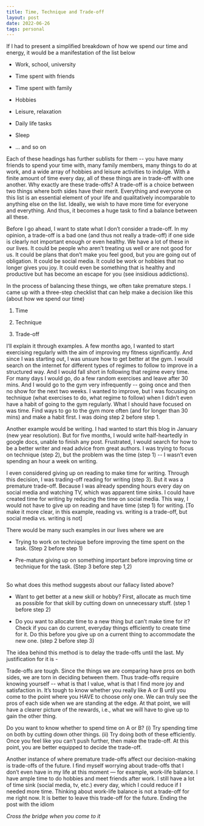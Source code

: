 ```yaml
---
title: Time, Technique and Trade-off
layout: post
date: 2022-06-26
tags: personal
---
```

<p style="color: rgb(26, 26, 26); margin-bottom: 8px" class="body"><span>If I had to present a simplified breakdown of how we spend our time and energy, it would be a manifestation of the list below</span></p><ul><li><p class="body"><span>Work, school, university</span></p></li><li><p class="body"><span>Time spent with friends</span></p></li><li><p class="body"><span>Time spent with family</span></p></li><li><p class="body"><span>Hobbies</span></p></li><li><p class="body"><span>Leisure, relaxation</span></p></li><li><p class="body"><span>Daily life tasks</span></p></li><li><p class="body"><span>Sleep</span></p></li><li><p class="body"><span>… and so on</span></p></li></ul><p class="body"><span>Each of these headings has further sublists for them -- you have many friends to spend your time with, many family members, many things to do at work, and a wide array of hobbies and leisure activities to indulge. With a finite amount of time every day, all of these things are in trade-off with one another. Why exactly are these trade-offs? A trade-off is a choice between two things where both sides have their merit. Everything and everyone on this list is an essential element of your life and qualitatively incomparable to anything else on the list. Ideally, we wish to have more time for everyone and everything. And thus, it becomes a huge task to find a balance between all these. </span></p><p class="body"><span>Before I go ahead, I want to state what I don’t consider a trade-off. In my opinion, a trade-off is a bad one (and thus not really a trade-off) if one side is clearly not important enough or even healthy. We have a lot of these in our lives. It could be people who aren’t treating us well or are not good for us. It could be plans that don’t make you feel good, but you are going out of obligation. It could be social media. It could be work or hobbies that no longer gives you joy. It could even be something that is healthy and productive but has become an escape for you (see insidious addictions).</span></p><p class="body"><span> In the process of balancing these things, we often take premature steps. I came up with a three-step checklist that can help make a decision like this (about how we spend our time)</span></p><ol><li><p class="body"><span>Time</span></p></li><li><p class="body"><span>Technique</span></p></li><li><p class="body"><span>Trade-off</span><br></p></li></ol><p class="body"><span>I’ll explain it through examples. A few months ago, I wanted to start exercising regularly with the aim of improving my fitness significantly. And since I was starting out, I was unsure how to get better at the gym. I would search on the internet for different types of regimes to follow to improve in a structured way. And I would fall short in following that regime every time. For many days I would go, do a few random exercises and leave after 30 mins. And I would go to the gym very infrequently -- going once and then no show for the next two weeks. I wanted to improve, but I was focusing on technique (what exercises to do, what regime to follow) when I didn’t even have a habit of going to the gym regularly. What I should have focused on was time. Find ways to go to the gym more often (and for longer than 30 mins) and make a habit first. I was doing step 2 before step 1.</span></p><p class="body"><span>Another example would be writing. I had wanted to start this blog in January (new year resolution). But for five months, I would write half-heartedly in google docs, unable to finish any post. Frustrated, I would search for how to be a better writer and read advice from great authors. I was trying to focus on technique (step 2), but the problem was the time (step 1) -- I wasn’t even spending an hour a week on writing. </span></p><p class="body"><span>I even considered giving up on reading to make time for writing. Through this decision, I was trading-off reading for writing (step 3). But it was a premature trade-off. Because I was already spending hours every day on social media and watching TV, which was apparent time sinks. I could have created time for writing by reducing the time on social media. This way, I would not have to give up on reading and have time (step 1) for writing. [To make it more clear, in this example, reading vs. writing is a trade-off, but social media vs. writing is not]</span></p><p style="margin-bottom: 8px" class="body"><span>There would be many such examples in our lives where we are</span></p><ul><li><p class="body"><span>Trying to work on technique before improving the time spent on the task. (Step 2 before step 1)</span></p></li><li><p class="body"><span>Pre-mature giving up on something important before improving time or technique for the task. (Step 3 before step 1,2)</span></p></li></ul><p style="margin-bottom: 8px" class="body"><br><span>So what does this method suggests about our fallacy listed above? </span></p><ul><li><p class="body"><span>Want to get better at a new skill or hobby? First, allocate as much time as possible for that skill by cutting down on unnecessary stuff. (step 1 before step 2)</span></p></li><li><p class="body"><span>Do you want to allocate time to a new thing but can’t make time for it? Check if you can do current, everyday things efficiently to create time for it. Do this before you give up on a current thing to accommodate the new one. (step 2 before step 3)</span><br></p></li></ul><p class="body"><span>The idea behind this method is to delay the trade-offs until the last. My justification for it is -</span></p><p class="body"><span>Trade-offs are tough. Since the things we are comparing have pros on both sides, we are torn in deciding between them. Thus trade-offs require knowing yourself -- what is that I value, what is that I find more joy and satisfaction in. It’s tough to know whether you really like A or B until you come to the point where you HAVE to choose only one. We can truly see the pros of each side when we are standing at the edge. At that point, we will have a clearer picture of the rewards, i.e., what we will have to give up to gain the other thing. </span></p><p class="body"><span>Do you want to know whether to spend time on A or B? (i) Try spending time on both by cutting down other things. (ii) Try doing both of these efficiently. Once you feel like you can’t push further, then make the trade-off. At this point, you are better equipped to decide the trade-off.</span></p><p class="body"><span>Another instance of where premature trade-offs affect our decision-making is trade-offs of the future. I find myself worrying about trade-offs that I don’t even have in my life at this moment — for example, work-life balance. I have ample time to do hobbies and meet friends after work. I still have a lot of time sink (social media, tv, etc.) every day, which I could reduce if I needed more time. Thinking about work-life balance is not a trade-off for me right now. It is better to leave this trade-off for the future. Ending the post with the idiom</span></p><p class="body"><span><em>Cross the bridge when you come to it</em></span></p>
